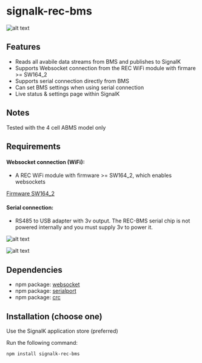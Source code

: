 # signalk-rec-bms

![alt text](https://raw.githubusercontent.com/ofernander/signalk-rec-bms/refs/heads/main/public/assets/images/rec-sk.png)

## Features

- Reads all avabile data streams from BMS and publishes to SignalK
- Supports Websocket connection from the REC WiFi module with firmare >= SW164_2
- Supports serial connection directly from BMS
- Can set BMS settings when using serial connection
- Live status & settings page within SignalK 

## Notes

Tested with the 4 cell ABMS model only

## Requirements

#### Websocket connection (WiFi):

- A REC WiFi module with firmware >= SW164_2, which enables websockets  

[Firmware SW164_2](https://www.rec-bms.com/wp-content/uploads/2025/01/Wi-Fi-FW-Update_SW164_2.zip)
  
#### Serial connection:

- RS485 to USB adapter with 3v output. The REC-BMS serial chip is not powered internally and you must supply 3v to power it. 

![alt text](https://github.com/ofernander/signalk-rec-bms/blob/public/assets/images/rs485.jpg)

![alt text](https://github.com/ofernander/signalk-rec-bms/blob/public/assets/images/bms_serial.png)

## Dependencies

- npm package: [websocket](https://www.npmjs.com/package/websocket)
- npm package: [serialport](https://www.npmjs.com/package/serialport)
- npm package: [crc](https://www.npmjs.com/package/crc)

## Installation (choose one)

Use the SignalK application store (preferred)

Run the following command:
   ```bash
   npm install signalk-rec-bms
   ```
